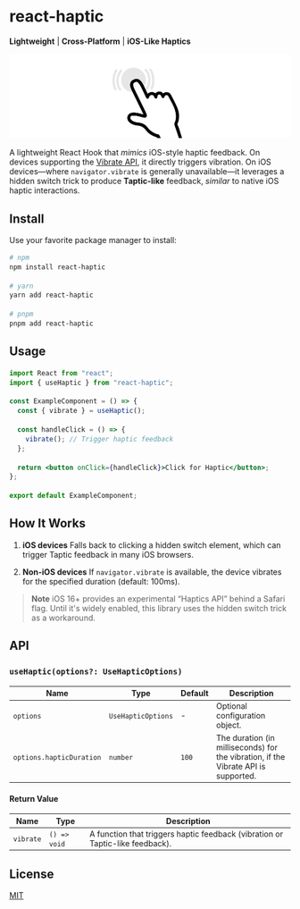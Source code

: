 # react-haptic

**Lightweight** | **Cross-Platform** | **iOS-Like Haptics**

![haptic image](https://github.com/ryotanakata/react-haptic/raw/master/doc/assets/image.png)

A lightweight React Hook that _mimics_ iOS-style haptic feedback. On devices supporting the [Vibrate API](https://developer.mozilla.org/en-US/docs/Web/API/Navigator/vibrate), it directly triggers vibration. On iOS devices—where `navigator.vibrate` is generally unavailable—it leverages a hidden switch trick to produce **Taptic-like** feedback, _similar_ to native iOS haptic interactions.

## Install

Use your favorite package manager to install:

```bash
# npm
npm install react-haptic

# yarn
yarn add react-haptic

# pnpm
pnpm add react-haptic
```

## Usage

```jsx
import React from "react";
import { useHaptic } from "react-haptic";

const ExampleComponent = () => {
  const { vibrate } = useHaptic();

  const handleClick = () => {
    vibrate(); // Trigger haptic feedback
  };

  return <button onClick={handleClick}>Click for Haptic</button>;
};

export default ExampleComponent;
```

## How It Works

1. **iOS devices**
   Falls back to clicking a hidden switch element, which can trigger Taptic feedback in many iOS browsers.

2. **Non-iOS devices**
   If `navigator.vibrate` is available, the device vibrates for the specified duration (default: 100ms).

> **Note**
> iOS 16+ provides an experimental “Haptics API” behind a Safari flag. Until it's widely enabled, this library uses the hidden switch trick as a workaround.

## API

### `useHaptic(options?: UseHapticOptions)`

| Name                     | Type               | Default | Description                                                                        |
| ------------------------ | ------------------ | ------- | ---------------------------------------------------------------------------------- |
| `options`                | `UseHapticOptions` | -       | Optional configuration object.                                                     |
| `options.hapticDuration` | `number`           | `100`   | The duration (in milliseconds) for the vibration, if the Vibrate API is supported. |

#### Return Value

| Name      | Type         | Description                                                                   |
| --------- | ------------ | ----------------------------------------------------------------------------- |
| `vibrate` | `() => void` | A function that triggers haptic feedback (vibration or Taptic-like feedback). |

## License

[MIT](./LICENSE)
